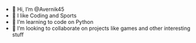 - 👋 Hi, I’m @Avernik45
- 👀 I like Coding and Sports
- 🌱 I’m learning to code on Python
- 💞️ I’m looking to collaborate on projects like games and other interesting stuff

<!---
Avernik45/Avernik45 is a ✨ special ✨ repository because its `README.md` (this file) appears on your GitHub profile.
You can click the Preview link to take a look at your changes.
--->
